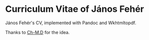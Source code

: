 Curriculum Vitae of János Fehér
==

János Fehér's CV, implemented with Pandoc and Wkhtmltopdf.

Thanks to [Ch-M.D](http://blog.chmd.fr/editing-a-cv-in-markdown-with-pandoc.html) for the idea.
